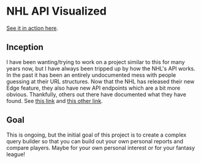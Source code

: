 # NHL API Visualized

[See it in action here](https://hockey.cameronday.ca).

## Inception
I have been wanting/trying to work on a project similar to this for many years now, but I have always been tripped up by how the NHL's API works. In the past it has been an entirely undocumented mess with people guessing at their URL structures.
Now that the NHL has released their new Edge feature, they also have new API endpoints which are a bit more obvious. Thankfully, others out there have documented what they have found. See [this link](https://gitlab.com/dword4/nhlapi/-/blob/master/new-api.md) and [this other link](https://github.com/coreyjs/nhl-api-py/tree/main).

## Goal
This is ongoing, but the initial goal of this project is to create a complex query builder so that you can build out your own personal reports and compare players. Maybe for your own personal interest or for your fantasy league!
